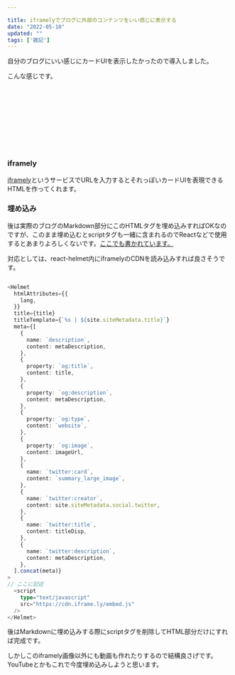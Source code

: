 ```yaml
---

title: iframelyでブログに外部のコンテンツをいい感じに表示する
date: "2022-05-10"
updated: ""
tags: ['雑記']
---
```


自分のブログにいい感じにカードUIを表示したかったので導入しました。

こんな感じです。

<div class="iframely-embed"><div class="iframely-responsive" style="height: 140px; padding-bottom: 0;"><a href="https://ryokatsu.dev/" data-iframely-url="//iframely.net/RbqFoOL?card=small"></a></div></div>




### iframely

[iframely](https://iframely.com/embed)というサービスでURLを入力するとそれっぽいカードUIを表現できるHTMLを作ってくれます。

### 埋め込み

後は実際のブログのMarkdown部分にこのHTMLタグを埋め込みすればOKなのですが、このまま埋め込むとscriptタグも一緒に含まれるのでReactなどで使用するとあまりよろしくないです。[ここでも書かれています。](https://iframely.com/docs/react)

対応としては、react-helmet内にiframelyのCDNを読み込みすれば良さそうです。

```typescript

<Helmet
  htmlAttributes={{
    lang,
  }}
  title={title}
  titleTemplate={`%s | ${site.siteMetadata.title}`}
  meta={[
    {
      name: `description`,
      content: metaDescription,
    },
    {
      property: `og:title`,
      content: title,
    },
    {
      property: `og:description`,
      content: metaDescription,
    },
    {
      property: `og:type`,
      content: `website`,
    },
    {
      property: `og:image`,
      content: imageUrl,
    },
    {
      name: `twitter:card`,
      content: `summary_large_image`,
    },
    {
      name: `twitter:creator`,
      content: site.siteMetadata.social.twitter,
    },
    {
      name: `twitter:title`,
      content: titleDisp,
    },
    {
      name: `twitter:description`,
      content: metaDescription,
    },
  ].concat(meta)}
>
// ここに記述
  <script
    type="text/javascript"
    src="https://cdn.iframe.ly/embed.js"
  />
</Helmet>

```

後はMarkdownに埋め込みする際にscriptタグを削除してHTML部分だけにすれば完成です。

しかしこのiframely画像以外にも動画も作れたりするので結構良さげです。YouTubeとかもこれで今度埋め込みしようと思います。
